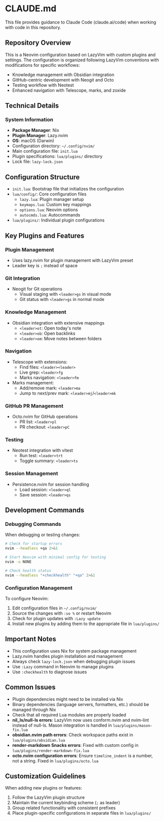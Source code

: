 # CLAUDE.md

This file provides guidance to Claude Code (claude.ai/code) when working with code in this repository.

## Repository Overview

This is a Neovim configuration based on LazyVim with custom plugins and settings. The configuration is organized following LazyVim conventions with modifications for specific workflows:

- Knowledge management with Obsidian integration
- GitHub-centric development with Neogit and Octo
- Testing workflow with Neotest
- Enhanced navigation with Telescope, marks, and zoxide

## Technical Details

### System Information
- **Package Manager**: Nix
- **Plugin Manager**: Lazy.nvim
- **OS**: macOS (Darwin)
- Configuration directory: `~/.config/nvim/`
- Main configuration file: `init.lua`
- Plugin specifications: `lua/plugins/` directory
- Lock file: `lazy-lock.json`

## Configuration Structure

- `init.lua`: Bootstrap file that initializes the configuration
- `lua/config/`: Core configuration files
  - `lazy.lua`: Plugin manager setup
  - `keymaps.lua`: Custom key mappings
  - `options.lua`: Neovim options
  - `autocmds.lua`: Autocommands
- `lua/plugins/`: Individual plugin configurations

## Key Plugins and Features

### Plugin Management
- Uses lazy.nvim for plugin management with LazyVim preset
- Leader key is `;` instead of space

### Git Integration
- Neogit for Git operations
  - Visual staging with `<leader>gs` in visual mode
  - Git status with `<leader>gs` in normal mode

### Knowledge Management
- Obsidian integration with extensive mappings
  - `<leader>ot`: Open today's note
  - `<leader>ob`: Open backlinks
  - `<leader>om`: Move notes between folders

### Navigation
- Telescope with extensions:
  - Find files: `<leader><leader>`
  - Live grep: `<leader>fg`
  - Marks navigation: `<leader>fm`
- Marks management:
  - Add/remove mark: `<leader>ma`
  - Jump to next/prev mark: `<leader>mj`/`<leader>mk`

### GitHub PR Management
- Octo.nvim for GitHub operations
  - PR list: `<leader>pl`
  - PR checkout: `<leader>pC`

### Testing
- Neotest integration with vitest
  - Run test: `<leader>trt`
  - Toggle summary: `<leader>ts`

### Session Management
- Persistence.nvim for session handling
  - Load session: `<leader>ql`
  - Save session: `<leader>qs`

## Development Commands

### Debugging Commands
When debugging or testing changes:
```bash
# Check for startup errors
nvim --headless +qa 2>&1

# Start Neovim with minimal config for testing
nvim -u NONE

# Check health status
nvim --headless "+checkhealth" "+qa" 2>&1
```

### Configuration Management
To configure Neovim:
1. Edit configuration files in `~/.config/nvim/`
2. Source the changes with `:so %` or restart Neovim
3. Check for plugin updates with `:Lazy update`
4. Install new plugins by adding them to the appropriate file in `lua/plugins/`

## Important Notes
- This configuration uses Nix for system package management
- Lazy.nvim handles plugin installation and management
- Always check `lazy-lock.json` when debugging plugin issues
- Use `:Lazy` command in Neovim to manage plugins
- Use `:checkhealth` to diagnose issues

## Common Issues
- Plugin dependencies might need to be installed via Nix
- Binary dependencies (language servers, formatters, etc.) should be managed through Nix
- Check that all required Lua modules are properly loaded
- **nil_ls/null-ls errors**: LazyVim now uses conform.nvim and nvim-lint instead of null-ls. Mason integration is handled in `lua/plugins/mason-fix.lua`
- **obsidian.nvim path errors**: Check workspace paths exist in `lua/plugins/obsidian.lua`
- **render-markdown Snacks errors**: Fixed with custom config in `lua/plugins/render-markdown-fix.lua`
- **octo.nvim configuration errors**: Ensure `timeline_indent` is a number, not a string. Fixed in `lua/plugins/octo.lua`

## Customization Guidelines

When adding new plugins or features:
1. Follow the LazyVim plugin structure
2. Maintain the current keybinding scheme (`;` as leader)
3. Group related functionality with consistent prefixes
4. Place plugin-specific configurations in separate files in `lua/plugins/`
